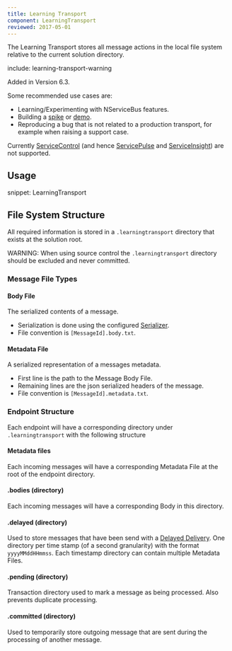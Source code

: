 ```yaml
---
title: Learning Transport
component: LearningTransport
reviewed: 2017-05-01
---
```


The Learning Transport stores all message actions in the local file system relative to the current solution directory.

include: learning-transport-warning

Added in Version 6.3.

Some recommended use cases are:

 * Learning/Experimenting with NServiceBus features.
 * Building a [spike](https://en.wikipedia.org/wiki/Spike_(software_development)) or [demo](https://simple.wikipedia.org/wiki/Demo_(software)).
 * Reproducing a bug that is not related to a production transport, for example when raising a support case.

Currently [ServiceControl](/servicecontrol/) (and hence [ServicePulse](/servicepulse/) and [ServiceInsight](https://docs.particular.net/serviceinsight/)) are not supported.


## Usage

snippet: LearningTransport


## File System Structure

All required information is stored in a `.learningtransport` directory that exists at the solution root.

WARNING: When using source control the `.learningtransport` directory should be excluded and never committed.


### Message File Types


#### Body File

The serialized contents of a message.

 * Serialization is done using the configured [Serializer](/nservicebus/serialization/).
 * File convention is `[MessageId].body.txt`.


#### Metadata File

A serialized representation of a messages metadata.

 * First line is the path to the Message Body File.
 * Remaining lines are the json serialized headers of the message.
 * File convention is `[MessageId].metadata.txt`.


### Endpoint Structure

Each endpoint will have a corresponding directory under `.learningtransport` with the following structure


#### Metadata files

Each incoming messages will have a corresponding Metadata File at the root of the endpoint directory.


#### .bodies (directory)

Each incoming messages will have a corresponding Body in this directory.


#### .delayed (directory)

Used to store messages that have been send with a [Delayed Delivery](/nservicebus/messaging/delayed-delivery.md). One directory per time stamp (of a second granularity) with the format `yyyyMMddHHmmss`. Each timestamp directory can contain multiple Metadata Files.


#### .pending (directory)

Transaction directory used to mark a message as being processed. Also prevents duplicate processing.


#### .committed (directory)

Used to temporarily store outgoing message that are sent during the processing of another message.